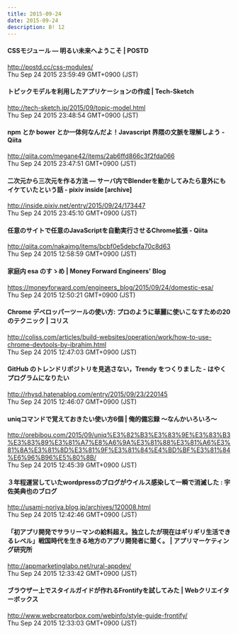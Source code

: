```yaml
---
title: 2015-09-24
date: 2015-09-24
description: B! 12
---
```


#### CSSモジュール ― 明るい未来へようこそ | POSTD
http://postd.cc/css-modules/<br>
Thu Sep 24 2015 23:59:49 GMT+0900 (JST)<br>


#### トピックモデルを利用したアプリケーションの作成 | Tech-Sketch
http://tech-sketch.jp/2015/09/topic-model.html<br>
Thu Sep 24 2015 23:48:54 GMT+0900 (JST)<br>


#### npm とか bower とか一体何なんだよ！Javascript 界隈の文脈を理解しよう - Qiita
http://qiita.com/megane42/items/2ab6ffd866c3f2fda066<br>
Thu Sep 24 2015 23:47:51 GMT+0900 (JST)<br>


#### 二次元から三次元を作る方法 — サーバ内でBlenderを動かしてみたら意外にもイケていたという話 - pixiv inside [archive]
http://inside.pixiv.net/entry/2015/09/24/173447<br>
Thu Sep 24 2015 23:45:10 GMT+0900 (JST)<br>


#### 任意のサイトで任意のJavaScriptを自動実行させるChrome拡張 - Qiita
http://qiita.com/nakajmg/items/bcbf0e5debcfa70c8d63<br>
Thu Sep 24 2015 12:58:59 GMT+0900 (JST)<br>


#### 家庭内 esa のすゝめ | Money Forward  Engineers' Blog
https://moneyforward.com/engineers_blog/2015/09/24/domestic-esa/<br>
Thu Sep 24 2015 12:50:21 GMT+0900 (JST)<br>


####   Chrome デベロッパーツールの使い方: プロのように華麗に使いこなすための20のテクニック | コリス
http://coliss.com/articles/build-websites/operation/work/how-to-use-chrome-devtools-by-ibrahim.html<br>
Thu Sep 24 2015 12:47:03 GMT+0900 (JST)<br>


####  GitHub のトレンドリポジトリを見逃さない，Trendy をつくりました - はやくプログラムになりたい
http://rhysd.hatenablog.com/entry/2015/09/23/220145<br>
Thu Sep 24 2015 12:46:07 GMT+0900 (JST)<br>


#### uniqコマンドで覚えておきたい使い方6個 | 俺的備忘録 〜なんかいろいろ〜
http://orebibou.com/2015/09/uniq%E3%82%B3%E3%83%9E%E3%83%B3%E3%83%89%E3%81%A7%E8%A6%9A%E3%81%88%E3%81%A6%E3%81%8A%E3%81%8D%E3%81%9F%E3%81%84%E4%BD%BF%E3%81%84%E6%96%B96%E5%80%8B/<br>
Thu Sep 24 2015 12:45:39 GMT+0900 (JST)<br>


#### ３年程運営していたwordpressのブログがウイルス感染して一瞬で消滅した : 宇佐美典也のブログ
http://usami-noriya.blog.jp/archives/120008.html<br>
Thu Sep 24 2015 12:42:46 GMT+0900 (JST)<br>


#### 「初アプリ開発でサラリーマンの給料超え。独立したが現在はギリギリ生活できるレベル」戦国時代を生きる地方のアプリ開発者に聞く。 | アプリマーケティング研究所
http://appmarketinglabo.net/rural-appdev/<br>
Thu Sep 24 2015 12:33:42 GMT+0900 (JST)<br>


#### ブラウザー上でスタイルガイドが作れるFrontifyを試してみた | Webクリエイターボックス
http://www.webcreatorbox.com/webinfo/style-guide-frontify/<br>
Thu Sep 24 2015 12:33:03 GMT+0900 (JST)<br>


